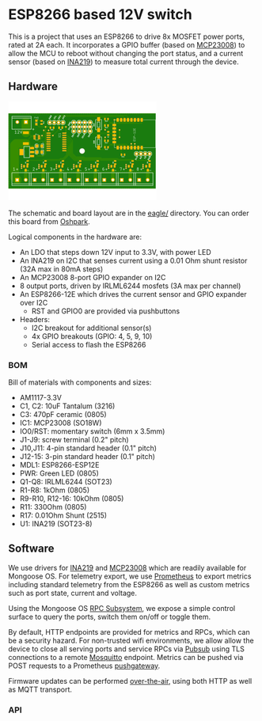 # ESP8266 based 12V switch

This is a project that uses an ESP8266 to drive 8x MOSFET power ports, rated at 2A each. It incorporates a GPIO buffer (based on [MCP23008](docs/mcp23008.pdf)) to allow the MCU to reboot without changing the port status, and a current sensor (based on [INA219](docs/ina219.pdf)) to measure total current through the device.

## Hardware

![PCB](eagle/v0-top.png)

The schematic and board layout are in the [eagle/](eagle/) directory. You can order this board from [Oshpark](https://oshpark.com/shared_projects/42dmo9fg).

Logical components in the hardware are:

*   An LDO that steps down 12V input to 3.3V, with power LED
*   An INA219 on I2C that senses current using a 0.01 Ohm shunt resistor (32A max in 80mA steps)
*   An MCP23008 8-port GPIO expander on I2C
*   8 output ports, driven by IRLML6244 mosfets (3A max per channel)
*   An ESP8266-12E which drives the current sensor and GPIO expander over I2C
    *    RST and GPIO0 are provided via pushbuttons
*   Headers:
    *    I2C breakout for additional sensor(s)
    *    4x GPIO breakouts (GPIO: 4, 5, 9, 10)
    *    Serial access to flash the ESP8266

### BOM

Bill of materials with components and sizes:

*   AM1117-3.3V
*   C1, C2: 10uF Tantalum (3216)
*   C3: 470pF ceramic (0805)
*   IC1: MCP23008 (SO18W)
*   IO0/RST: momentary switch (6mm x 3.5mm)
*   J1-J9: screw terminal (0.2" pitch)
*   J10,J11: 4-pin standard header (0.1" pitch)
*   J12-15: 3-pin standard header (0.1" pitch)
*   MDL1: ESP8266-ESP12E
*   PWR: Green LED (0805)
*   Q1-Q8: IRLML6244 (SOT23)
*   R1-R8: 1kOhm (0805)
*   R9-R10, R12-16: 10kOhm (0805)
*   R11: 330Ohm (0805)
*   R17: 0.01Ohm Shunt (2515)
*   U1: INA219 (SOT23-8)

## Software

We use drivers for [INA219](https://github.com/mongoose-os-libs/ina219-i2c/) and [MCP23008](https://github.com/mongoose-os-libs/mcp23xxx) which are readily available for Mongoose OS. For telemetry export, we use [Prometheus](https://github.com/mongoose-os-libs/prometheus-metrics) to export metrics including standard telemetry from the ESP8266 as well as custom metrics such as port state, current and voltage.

Using the Mongoose OS [RPC Subsystem](https://github.com/mongoose-os-libs/rpc-common), we expose a simple control surface to query the ports, switch them on/off or toggle them.

By default, HTTP endpoints are provided for metrics and RPCs, which can be a security hazard. For non-trusted wifi environments, we allow allow the device to close all serving ports and service RPCs via [Pubsub](https://github.com/mongoose-os-libs/mqtt) using TLS connections to a remote [Mosquitto](https://mosquitto.org/) endpoint. Metrics can be pushed via POST requests to a Prometheus [pushgateway](https://github.com/prometheus/pushgateway).

Firmware updates can be performed [over-the-air](https://github.com/mongoose-os-libs/ota-http-client), using both HTTP as well as MQTT transport.

### API
